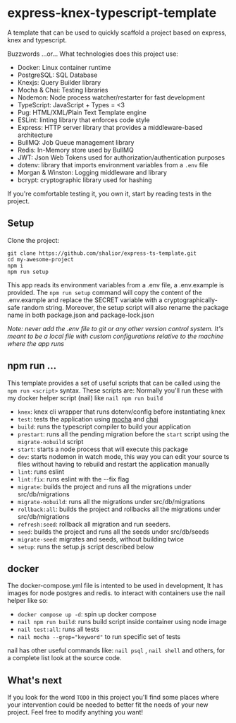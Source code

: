 # express-knex-typescript-template

A template that can be used to quickly scaffold a project based on express, knex and typescript.

Buzzwords ...or... What technologies does this project use:
- Docker: Linux container runtime
- PostgreSQL: SQL Database
- Knexjs: Query Builder library
- Mocha & Chai: Testing libraries
- Nodemon: Node process watcher/restarter for fast development
- TypeScript: JavaScript + Types = <3
- Pug: HTML/XML/Plain Text Template engine
- ESLint: linting library that enforces code style
- Express: HTTP server library that provides a middleware-based architecture
- BullMQ: Job Queue management library
- Redis: In-Memory store used by BullMQ
- JWT: Json Web Tokens used for authorization/authentication purposes
- dotenv: library that imports environment variables from a `.env` file
- Morgan & Winston: Logging middleware and library
- bcrypt: cryptographic library used for hashing

If you're comfortable testing it, you own it, start by reading tests in the project.

## Setup

Clone the project: 
```
git clone https://github.com/shalior/express-ts-template.git
cd my-awesome-project
npm i
npm run setup
```

This app reads its environment variables from a .env file, a .env.example is provided.
The `npm run setup` command will copy the content of the .env.example and replace the SECRET variable with a cryptographically-safe random string.
Moreover, the setup script will also rename the package name in both package.json and package-lock.json

_Note: never add the .env file to git or any other version control system. It's meant to be a local file with custom configurations relative to the machine where the app runs_

## npm run ...

This template provides a set of useful scripts that can be called using the `npm run <script>` syntax.
These scripts are:
Normally you'll run these with my docker helper script (nail) like `nail npm run build`
- `knex`: knex cli wrapper that runs dotenv/config before instantiating knex
- `test`: tests the application using [mocha](https://www.npmjs.com/package/mocha) and [chai](https://www.npmjs.com/package/chai)
- `build`: runs the typescript compiler to build your application
- `prestart`: runs all the pending migration before the `start` script using the `migrate-nobuild` script
- `start`: starts a node process that will execute this package
- `dev`: starts nodemon in watch mode, this way you can edit your source ts files without having to rebuild and restart the application manually
- `lint`: runs eslint
- `lint:fix`: runs eslint with the --fix flag
- `migrate`: builds the project and runs all the migrations under src/db/migrations
- `migrate-nobuild`: runs all the migrations under src/db/migrations
- `rollback:all`: builds the project and rollbacks all the migrations under src/db/migrations
- `refresh:seed`: rollback all migration and run seeders.
- `seed`: builds the project and runs all the seeds under src/db/seeds
- `migrate-seed`: migrates and seeds, without building twice
- `setup`: runs the setup.js script described below

## docker

The docker-compose.yml file is intented to be used in development, It has images for node postgres and redis.
to interact with containers use the nail helper like so:

- `docker compose up -d`: spin up docker compose 
- `nail npm run build`: runs build script inside container using node image
- `nail test:all`: runs all tests
- `nail mocha --grep="keyword"` to run specific set of tests

nail has other useful commands like: `nail psql` , `nail shell` and others, for a complete list look at the source code.


## What's next

If you look for the word `TODO` in this project you'll find some places where your intervention could be needed to better fit the needs of your new project. Feel free to
modify anything you want!
